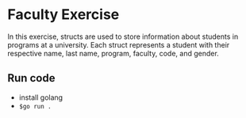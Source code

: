 # Faculty Exercise

In this exercise, structs are used to store information about students in programs at a university. Each struct represents a student with their respective name, last name, program, faculty, code, and gender.


## Run code
- install golang
- ``` $go run . ```

